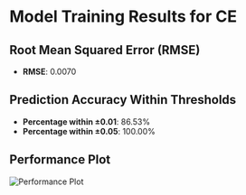 # Model Training Results for CE

## Root Mean Squared Error (RMSE)
- **RMSE**: 0.0070

## Prediction Accuracy Within Thresholds
- **Percentage within ±0.01**: 86.53%
- **Percentage within ±0.05**: 100.00%

## Performance Plot
![Performance Plot](../imgs/CE.png)
